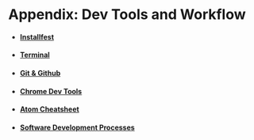 # Appendix: Dev Tools and Workflow

* #### [Installfest](installfest.md)
* #### [Terminal](terminal.md)
* #### [Git & Github](git-github.md)
* #### [Chrome Dev Tools](chrome-dev-tools.md)
* #### [Atom Cheatsheet](atom.md)
* #### [Software Development Processes](software-development-process.md)
